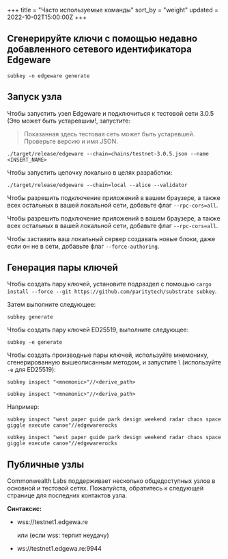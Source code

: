 +++
title = "Часто используемые команды"
sort_by = "weight"
updated = 2022-10-02T15:00:00Z
+++

## Сгенерируйте ключи с помощью недавно добавленного сетевого идентификатора Edgeware

```
subkey -n edgeware generate
```

## Запуск узла

Чтобы запустить узел Edgeware и подключиться к тестовой сети 3.0.5 \(Это может быть устаревшим!, запустите:

>Показанная здесь тестовая сеть может быть устаревшей. Проверьте версию и имя JSON.

```
./target/release/edgeware --chain=chains/testnet-3.0.5.json --name <INSERT_NAME>
```

Чтобы запустить цепочку локально в целях разработки:

```
./target/release/edgeware --chain=local --alice --validator
```

Чтобы разрешить подключение приложений в вашем браузере, а также всех остальных в вашей локальной сети, добавьте флаг `--rpc-cors=all`.

Чтобы разрешить подключение приложений в вашем браузере, а также всех остальных в вашей локальной сети, добавьте флаг `--rpc-cors=all`.

Чтобы заставить ваш локальный сервер создавать новые блоки, даже если он не в сети, добавьте флаг `--force-authoring`.

## Генерация пары ключей

Чтобы создать пару ключей, установите подраздел с помощью `cargo install --force --git https://github.com/paritytech/substrate subkey`.

Затем выполните следующее:

```
subkey generate
```

Чтобы создать пару ключей ED25519, выполните следующее:

```
subkey -e generate
```

Чтобы создать производные пары ключей, используйте мнемонику, сгенерированную вышеописанным методом, и запустите \ (используйте `-e` для ED25519\):

```
subkey inspect "<mnemonic>"//<derive_path>
```

```
subkey inspect "<mnemonic>"//<derive_path>
```

Например:

```
subkey inspect "west paper guide park design weekend radar chaos space giggle execute canoe"//edgewarerocks
```

```
subkey inspect "west paper guide park design weekend radar chaos space giggle execute canoe"//edgewarerocks
```

## Публичные узлы

Commonwealth Labs поддерживает несколько общедоступных узлов в основной и тестовой сетях. Пожалуйста, обратитесь к следующей странице для последних контактов узла.

**Синтаксис:**

- wss://testnet1.edgewa.re
  
   или \(если wss: терпит неудачу\)

- ws://testnet1.edgewa.re:9944
